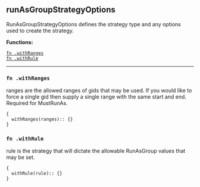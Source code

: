 
## runAsGroupStrategyOptions
RunAsGroupStrategyOptions defines the strategy type and any options used to create the strategy.

**Functions:**

[`fn .withRanges`](#fn-withranges)  
[`fn .withRule`](#fn-withrule)  

---


### `fn .withRanges`
ranges are the allowed ranges of gids that may be used. If you would like to force a single gid then supply a single range with the same start and end. Required for MustRunAs.
```jsonnet
{
  withRanges(ranges):: {}
}
```

### `fn .withRule`
rule is the strategy that will dictate the allowable RunAsGroup values that may be set.
```jsonnet
{
  withRule(rule):: {}
}
```

